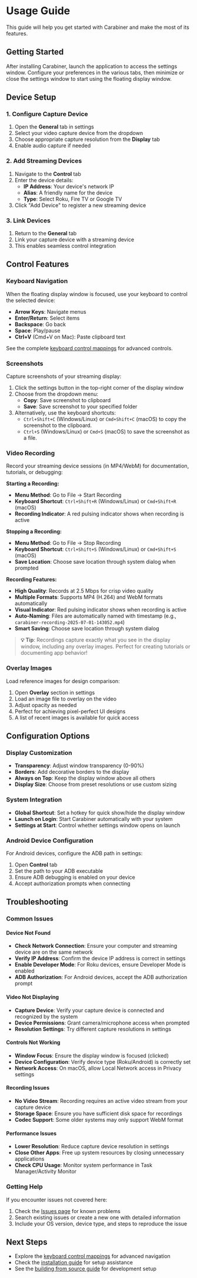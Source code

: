 # Usage Guide

This guide will help you get started with Carabiner and make the most of its features.

## Getting Started

After installing Carabiner, launch the application to access the settings window. Configure your preferences in the various tabs, then minimize or close the settings window to start using the floating display window.

## Device Setup

### 1. Configure Capture Device

1. Open the **General** tab in settings
2. Select your video capture device from the dropdown
3. Choose appropriate capture resolution from the **Display** tab
4. Enable audio capture if needed

### 2. Add Streaming Devices

1. Navigate to the **Control** tab
2. Enter the device details:
   - **IP Address**: Your device's network IP
   - **Alias**: A friendly name for the device
   - **Type**: Select Roku, Fire TV or Google TV
3. Click "Add Device" to register a new streaming device

### 3. Link Devices

1. Return to the **General** tab
2. Link your capture device with a streaming device
3. This enables seamless control integration

## Control Features

### Keyboard Navigation

When the floating display window is focused, use your keyboard to control the selected device:

- **Arrow Keys**: Navigate menus
- **Enter/Return**: Select items
- **Backspace**: Go back
- **Space**: Play/pause
- **Ctrl+V** (Cmd+V on Mac): Paste clipboard text

See the complete [keyboard control mappings](./key-mappings.md) for advanced controls.

### Screenshots

Capture screenshots of your streaming display:

1. Click the settings button in the top-right corner of the display window
2. Choose from the dropdown menu:
   - **Copy**: Save screenshot to clipboard
   - **Save**: Save screenshot to your specified folder
3. Alternatively, use the keyboard shortcuts:
   - `Ctrl+Shift+C` (Windows/Linux) or `Cmd+Shift+C` (macOS) to copy the screenshot to the clipboard.
   - `Ctrl+S` (Windows/Linux) or `Cmd+S` (macOS) to save the screenshot as a file.

### Video Recording

Record your streaming device sessions (in MP4/WebM) for documentation, tutorials, or debugging:

**Starting a Recording:**

- **Menu Method**: Go to File → Start Recording
- **Keyboard Shortcut**: `Ctrl+Shift+R` (Windows/Linux) or `Cmd+Shift+R` (macOS)
- **Recording Indicator**: A red pulsing indicator shows when recording is active

**Stopping a Recording:**

- **Menu Method**: Go to File → Stop Recording
- **Keyboard Shortcut**: `Ctrl+Shift+S` (Windows/Linux) or `Cmd+Shift+S` (macOS)
- **Save Location**: Choose save location through system dialog when prompted

**Recording Features:**

- **High Quality**: Records at 2.5 Mbps for crisp video quality
- **Multiple Formats**: Supports MP4 (H.264) and WebM formats automatically
- **Visual Indicator**: Red pulsing indicator shows when recording is active
- **Auto-Naming**: Files are automatically named with timestamp (e.g., `carabiner-recording-2025-07-01-143052.mp4`)
- **Smart Saving**: Choose save location through system dialog

> **💡 Tip**: Recordings capture exactly what you see in the display window, including any overlay images. Perfect for creating tutorials or documenting app behavior!

### Overlay Images

Load reference images for design comparison:

1. Open **Overlay** section in settings
2. Load an image file to overlay on the video
3. Adjust opacity as needed
4. Perfect for achieving pixel-perfect UI designs
5. A list of recent images is available for quick access

## Configuration Options

### Display Customization

- **Transparency**: Adjust window transparency (0-90%)
- **Borders**: Add decorative borders to the display
- **Always on Top**: Keep the display window above all others
- **Display Size**: Choose from preset resolutions or use custom sizing

### System Integration

- **Global Shortcut**: Set a hotkey for quick show/hide the display window
- **Launch on Login**: Start Carabiner automatically with your system
- **Settings at Start**: Control whether settings window opens on launch

### Android Device Configuration

For Android devices, configure the ADB path in settings:

1. Open **Control** tab
2. Set the path to your ADB executable
3. Ensure ADB debugging is enabled on your device
4. Accept authorization prompts when connecting

## Troubleshooting

### Common Issues

#### Device Not Found

- **Check Network Connection**: Ensure your computer and streaming device are on the same network
- **Verify IP Address**: Confirm the device IP address is correct in settings
- **Enable Developer Mode**: For Roku devices, ensure Developer Mode is enabled
- **ADB Authorization**: For Android devices, accept the ADB authorization prompt

#### Video Not Displaying

- **Capture Device**: Verify your capture device is connected and recognized by the system
- **Device Permissions**: Grant camera/microphone access when prompted
- **Resolution Settings**: Try different capture resolutions in settings

#### Controls Not Working

- **Window Focus**: Ensure the display window is focused (clicked)
- **Device Configuration**: Verify device type (Roku/Android) is correctly set
- **Network Access**: On macOS, allow Local Network access in Privacy settings

#### Recording Issues

- **No Video Stream**: Recording requires an active video stream from your capture device
- **Storage Space**: Ensure you have sufficient disk space for recordings
- **Codec Support**: Some older systems may only support WebM format

#### Performance Issues

- **Lower Resolution**: Reduce capture device resolution in settings
- **Close Other Apps**: Free up system resources by closing unnecessary applications
- **Check CPU Usage**: Monitor system performance in Task Manager/Activity Monitor

### Getting Help

If you encounter issues not covered here:

1. Check the [Issues page](https://github.com/lvcabral/carabiner/issues) for known problems
2. Search existing issues or create a new one with detailed information
3. Include your OS version, device type, and steps to reproduce the issue

## Next Steps

- Explore the [keyboard control mappings](./key-mappings.md) for advanced navigation
- Check the [installation guide](./installation.md) for setup assistance
- See the [building from source guide](./building-from-source.md) for development setup
